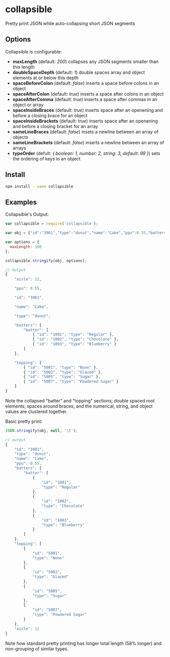 # collapsible
Pretty print JSON while auto-collapsing short JSON segments

## Options
Collapsible is configurable:
* **maxLength** (default: *200*) collapses any JSON segments smaller than this length
* **doubleSpaceDepth** (default: *1*) double spaces array and object elements at or below this depth
* **spaceBeforeColon** (default: *false*) inserts a space before colons in an object
* **spaceAfterColon** (default: *true*) inserts a space after colons in an object
* **spaceAfterComma** (default: *true*) inserts a space after commas in an object or array
* **spaceInsideBraces** (default: *true*) inserts space after an openening and before a closing brace for an object
* **spaceInsideBrackets** (default: *true*) inserts space after an openening and before a closing bracket for an array
* **sameLineBraces** (default: *false*) insets a newline between an array of objects
* **sameLineBrackets** (default: *false*) inserts a newline between an array of arrays
* **typeOrder** (defult: *{ boolean: 1, number: 2, string: 3, default: 99 }*) sets the ordering of keys in an object

## Install
```bash
npm install --save collapsible
```

## Examples

Collapsible's Output:
```js
var collapsible = require('collapsible');

var obj = {"id":"3901","type":"donut","name":"Cake","ppu":0.55,"batters":{"batter":[{"id":"1001","type":"Regular"},{"id":"1002","type":"Chocolate"},{"id":"1003","type":"Blueberry"}]},"topping":[{"id":"5001","type":"None"},{"id":"5002","type":"Glazed"},{"id":"5005","type":"Sugar"},{"id":"5007","type":"Powdered Sugar"}],"aisle":12};

var options = {
  maxLength: 100
};

collapsible.stringify(obj, options);

// Output
{
	"aisle": 12,

	"ppu": 0.55,

	"id": "3901",

	"name": "Cake",

	"type": "donut",

	"batters": {
		"batter": [
			{ "id": "1001", "type": "Regular" },
			{ "id": "1002", "type": "Chocolate" },
			{ "id": "1003", "type": "Blueberry" }
		]
	},

	"topping": [
		{ "id": "5001", "type": "None" },
		{ "id": "5002", "type": "Glazed" },
		{ "id": "5005", "type": "Sugar" },
		{ "id": "5007", "type": "Powdered Sugar" }
	]
}
```
Note the collapsed "batter" and "topping" sections; double spaced root elements; spaces around braces; and the numerical, string, and object values are clustered together.

Basic pretty print:
```js
JSON.stringify(obj, null, '\t');

// output
{
	"id": "3901",
	"type": "donut",
	"name": "Cake",
	"ppu": 0.55,
	"batters": {
		"batter": [
			{
				"id": "1001",
				"type": "Regular"
			},
			{
				"id": "1002",
				"type": "Chocolate"
			},
			{
				"id": "1003",
				"type": "Blueberry"
			}
		]
	},
	"topping": [
		{
			"id": "5001",
			"type": "None"
		},
		{
			"id": "5002",
			"type": "Glazed"
		},
		{
			"id": "5005",
			"type": "Sugar"
		},
		{
			"id": "5007",
			"type": "Powdered Sugar"
		}
	],
	"aisle": 12
}
```
Note how standard pretty printing has longer total length (58% longer) and non-grouping of similar types.
